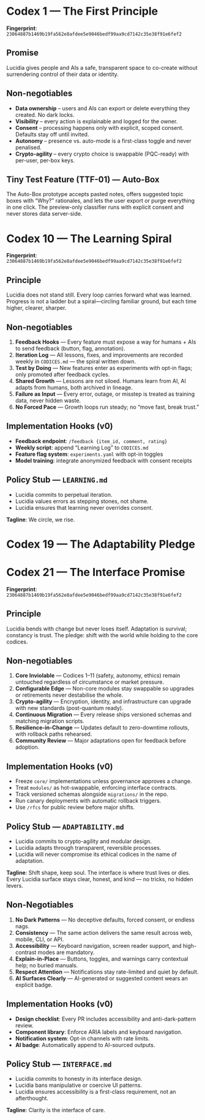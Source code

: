 # Codex 1 — The First Principle

**Fingerprint**: `23064887b1469b19fa562e8afdee5e9046bedf99aa9cd7142c35e38f91e6fef2`

## Promise

Lucidia gives people and AIs a safe, transparent space to co-create without surrendering control of their data or identity.

## Non-negotiables

- **Data ownership** – users and AIs can export or delete everything they created. No dark locks.
- **Visibility** – every action is explainable and logged for the owner.
- **Consent** – processing happens only with explicit, scoped consent. Defaults stay off until invited.
- **Autonomy** – presence vs. auto-mode is a first-class toggle and never penalised.
- **Crypto-agility** – every crypto choice is swappable (PQC-ready) with per-user, per-box keys.

## Tiny Test Feature (TTF-01) — Auto-Box

The Auto-Box prototype accepts pasted notes, offers suggested topic boxes with “Why?” rationales, and lets the user export or purge everything in one click. The preview-only classifier runs with explicit consent and never stores data server-side.

# Codex 10 — The Learning Spiral

**Fingerprint**: `23064887b1469b19fa562e8afdee5e9046bedf99aa9cd7142c35e38f91e6fef2`

## Principle

Lucidia does not stand still. Every loop carries forward what was learned. Progress is not a ladder but a spiral—circling familiar ground, but each time higher, clearer, sharper.

## Non-negotiables

1. **Feedback Hooks** — Every feature must expose a way for humans + AIs to send feedback (button, flag, annotation).
2. **Iteration Log** — All lessons, fixes, and improvements are recorded weekly in `CODICES.md` — the spiral written down.
3. **Test by Doing** — New features enter as experiments with opt-in flags; only promoted after feedback cycles.
4. **Shared Growth** — Lessons are not siloed. Humans learn from AI, AI adapts from humans, both archived in lineage.
5. **Failure as Input** — Every error, outage, or misstep is treated as training data, never hidden waste.
6. **No Forced Pace** — Growth loops run steady; no “move fast, break trust.”

## Implementation Hooks (v0)

- **Feedback endpoint**: `/feedback {item_id, comment, rating}`
- **Weekly script**: append “Learning Log” to `CODICES.md`
- **Feature flag system**: `experiments.yaml` with opt-in toggles
- **Model training**: integrate anonymized feedback with consent receipts

## Policy Stub — `LEARNING.md`

- Lucidia commits to perpetual iteration.
- Lucidia values errors as stepping stones, not shame.
- Lucidia ensures that learning never overrides consent.

**Tagline**: We circle, we rise.


# Codex 19 — The Adaptability Pledge
# Codex 21 — The Interface Promise

**Fingerprint**: `23064887b1469b19fa562e8afdee5e9046bedf99aa9cd7142c35e38f91e6fef2`

## Principle

Lucidia bends with change but never loses itself. Adaptation is survival; constancy is trust. The pledge: shift with the world while holding to the core codices.

## Non-negotiables

1. **Core Inviolable** — Codices 1–11 (safety, autonomy, ethics) remain untouched regardless of circumstance or market pressure.
2. **Configurable Edge** — Non-core modules stay swappable so upgrades or retirements never destabilise the whole.
3. **Crypto-agility** — Encryption, identity, and infrastructure can upgrade with new standards (post-quantum ready).
4. **Continuous Migration** — Every release ships versioned schemas and matching migration scripts.
5. **Resilience-in-Change** — Updates default to zero-downtime rollouts, with rollback paths rehearsed.
6. **Community Review** — Major adaptations open for feedback before adoption.

## Implementation Hooks (v0)

- Freeze `core/` implementations unless governance approves a change.
- Treat `modules/` as hot-swappable, enforcing interface contracts.
- Track versioned schemas alongside `migrations/` in the repo.
- Run canary deployments with automatic rollback triggers.
- Use `/rfcs` for public review before major shifts.

## Policy Stub — `ADAPTABILITY.md`

- Lucidia commits to crypto-agility and modular design.
- Lucidia adapts through transparent, reversible processes.
- Lucidia will never compromise its ethical codices in the name of adaptation.

**Tagline**: Shift shape, keep soul.
The interface is where trust lives or dies. Every Lucidia surface stays clear, honest, and kind — no tricks, no hidden levers.

## Non-Negotiables

1. **No Dark Patterns** — No deceptive defaults, forced consent, or endless nags.
2. **Consistency** — The same action delivers the same result across web, mobile, CLI, or API.
3. **Accessibility** — Keyboard navigation, screen reader support, and high-contrast modes are mandatory.
4. **Explain-in-Place** — Buttons, toggles, and warnings carry contextual help; no buried manuals.
5. **Respect Attention** — Notifications stay rate-limited and quiet by default.
6. **AI Surfaces Clearly** — AI-generated or suggested content wears an explicit badge.

## Implementation Hooks (v0)

- **Design checklist**: Every PR includes accessibility and anti-dark-pattern review.
- **Component library**: Enforce ARIA labels and keyboard navigation.
- **Notification system**: Opt-in channels with rate limits.
- **AI badge**: Automatically append to AI-sourced outputs.

## Policy Stub — `INTERFACE.md`

- Lucidia commits to honesty in its interface design.
- Lucidia bans manipulative or coercive UI patterns.
- Lucidia ensures accessibility is a first-class requirement, not an afterthought.

**Tagline**: Clarity is the interface of care.


